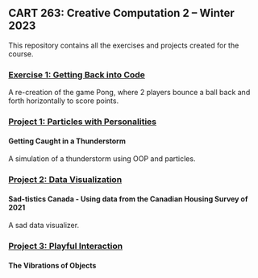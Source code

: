 ## CART 263: Creative Computation 2 – Winter 2023
This repository contains all the exercises and projects created for the course.

### <ins> Exercise 1: Getting Back into Code </ins>

A re-creation of the game Pong, where 2 players bounce a ball back and forth horizontally to score points.

### <ins> Project 1: Particles with Personalities </ins>
#### Getting Caught in a Thunderstorm

A simulation of a thunderstorm using OOP and particles.

### <ins> Project 2: Data Visualization </ins>
#### Sad-tistics Canada - Using data from the Canadian Housing Survey of 2021

A sad data visualizer.

### <ins> Project 3: Playful Interaction </ins>
#### The Vibrations of Objects
